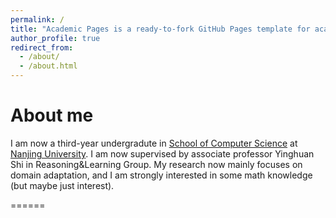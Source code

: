 ```yaml
---
permalink: /
title: "Academic Pages is a ready-to-fork GitHub Pages template for academic personal websites"
author_profile: true
redirect_from: 
  - /about/
  - /about.html
---
```


About me
======
I am now a third-year undergradute in [School of Computer Science](https://cs.nju.edu.cn/mainm.htm) at [Nanjing University](https://www.nju.edu.cn/). I am now supervised by associate professor Yinghuan Shi in Reasoning&Learning Group. My research now mainly focuses on domain adaptation, and I am strongly interested in some math knowledge (but maybe just interest).  


======


